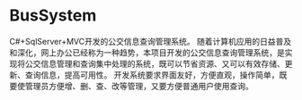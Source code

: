 # BusSystem
C#+SqlServer+MVC开发的公交信息查询管理系统。
随着计算机应用的日益普及和深化，网上办公已经称为一种趋势，本项目开发的公交信息查询管理系统，是实现将公交信息管理和查询集中处理的系统，既可以节省资源、又可以有效存储、更新、查询信息，提高可用性。
开发系统要求界面友好，方便直观，操作简单，既要使管理员方便增、删、查、改等管理，又要方便普通用户使用查询。
